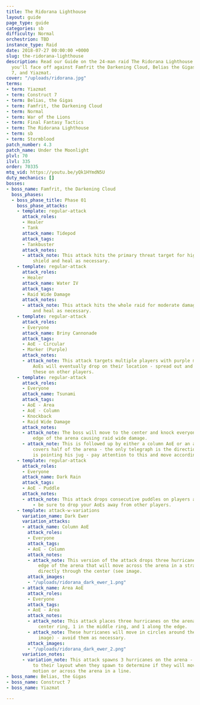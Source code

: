 ```yaml
---
title: The Ridorana Lighthouse
layout: guide
page_type: guide
categories: sb
difficulty: Normal
orchestrion: TBD
instance_type: Raid
date: 2018-07-27 00:00:00 +0000
slug: the-ridorana-lighthouse
description: Read our Guide on the 24-man raid The Ridorana Lighthouse (Normal) where
  you'll face off against Famfrit the Darkening Cloud, Belias the Gigas, Construct
  7, and Yiazmat.
cover: "/uploads/ridorana.jpg"
terms:
- term: Yiazmat
- term: Construct 7
- term: Belias, the Gigas
- term: Famfrit, the Darkening Cloud
- term: Normal
- term: War of the Lions
- term: Final Fantasy Tactics
- term: The Ridorana Lighthouse
- term: sb
- term: Stormblood
patch_number: 4.3
patch_name: Under the Moonlight
plvl: 70
ilvl: 335
order: 70335
mtq_vid: https://youtu.be/yQk1HYmdN5U
duty_mechanics: []
bosses:
- boss_name: Famfrit, the Darkening Cloud
  boss_phases:
  - boss_phase_title: Phase 01
    boss_phase_attacks:
    - template: regular-attack
      attack_roles:
      - Healer
      - Tank
      attack_name: Tidepod
      attack_tags:
      - Tankbuster
      attack_notes:
      - attack_note: This attack hits the primary threat target for high damage -
          shield and heal as necessary.
    - template: regular-attack
      attack_roles:
      - Healer
      attack_name: Water IV
      attack_tags:
      - Raid Wide Damage
      attack_notes:
      - attack_note: This attack hits the whole raid for moderate damage - shield
          and heal as necessary.
    - template: regular-attack
      attack_roles:
      - Everyone
      attack_name: Briny Cannonade
      attack_tags:
      - AoE - Circular
      - Marker (Purple)
      attack_notes:
      - attack_note: This attack targets multiple players with purple markers - circular
          AoEs will eventually drop on their location - spread out and avoid dropping
          these on other players.
    - template: regular-attack
      attack_roles:
      - Everyone
      attack_name: Tsunami
      attack_tags:
      - AoE - Area
      - AoE - Column
      - Knockback
      - Raid Wide Damage
      attack_notes:
      - attack_note: The boss will move to the center and knock everyone back to the
          edge of the arena causing raid wide damage.
      - attack_note: This is followed up by either a column AoE or an attack that
          covers half of the arena - the only telegraph is the direction the boss
          is pointing his jug - pay attention to this and move accordingly.
    - template: regular-attack
      attack_roles:
      - Everyone
      attack_name: Dark Rain
      attack_tags:
      - AoE - Puddle
      attack_notes:
      - attack_note: This attack drops consecutive puddles on players as they move
          - be sure to drop your AoEs away from other players.
    - template: attack-w-variations
      variation_name: Dark Ewer
      variation_attacks:
      - attack_name: Column AoE
        attack_roles:
        - Everyone
        attack_tags:
        - AoE - Column
        attack_notes:
        - attack_note: This version of the attack drops three hurricanes along the
            edge of the arena that will move across the arena in a straight line,
            directly through the center (see image.
        attack_images:
        - "/uploads/ridorana_dark_ewer_1.png"
      - attack_name: Area AoE
        attack_roles:
        - Everyone
        attack_tags:
        - AoE - Area
        attack_notes:
        - attack_note: This attack places three hurricanes on the arena - 1 in the
            center ring, 1 in the middle ring, and 1 along the edge.
        - attack_note: These hurricanes will move in circles around their ring (see
            image) - avoid them as necessary.
        attack_images:
        - "/uploads/ridorana_dark_ewer_2.png"
      variation_notes:
      - variation_note: This attack spawns 3 hurricanes on the arena - pay attention
          to their layout when they spawn to determine if they will move in a circular
          motion or across the arena in a line.
- boss_name: Belias, the Gigas
- boss_name: Construct 7
- boss_name: Yiazmat

---
```

